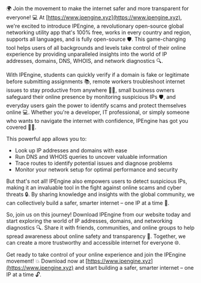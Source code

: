 🌍 Join the movement to make the internet safer and more transparent for everyone! 💻 At [https://www.ipengine.xyz](https://www.ipengine.xyz), we're excited to introduce IPEngine, a revolutionary open-source global networking utility app that's 100% free, works in every country and region, supports all languages, and is fully open-source 🛡️. This game-changing tool helps users of all backgrounds and levels take control of their online experience by providing unparalleled insights into the world of IP addresses, domains, DNS, WHOIS, and network diagnostics 🔍.

With IPEngine, students can quickly verify if a domain is fake or legitimate before submitting assignments 📚, remote workers troubleshoot internet issues to stay productive from anywhere 🏃‍♂️, small business owners safeguard their online presence by monitoring suspicious IPs 🛡️, and everyday users gain the power to identify scams and protect themselves online 💻. Whether you're a developer, IT professional, or simply someone who wants to navigate the internet with confidence, IPEngine has got you covered 👨‍💻.

This powerful app allows you to:

* Look up IP addresses and domains with ease
* Run DNS and WHOIS queries to uncover valuable information
* Trace routes to identify potential issues and diagnose problems
* Monitor your network setup for optimal performance and security

But that's not all! IPEngine also empowers users to detect suspicious IPs, making it an invaluable tool in the fight against online scams and cyber threats 🔒. By sharing knowledge and insights with the global community, we can collectively build a safer, smarter internet – one IP at a time 🚀.

So, join us on this journey! Download IPEngine from our website today and start exploring the world of IP addresses, domains, and networking diagnostics 🔍. Share it with friends, communities, and online groups to help spread awareness about online safety and transparency 💪. Together, we can create a more trustworthy and accessible internet for everyone 🌐.

Get ready to take control of your online experience and join the IPEngine movement! 💥 Download now at [https://www.ipengine.xyz](https://www.ipengine.xyz) and start building a safer, smarter internet – one IP at a time 🔓.